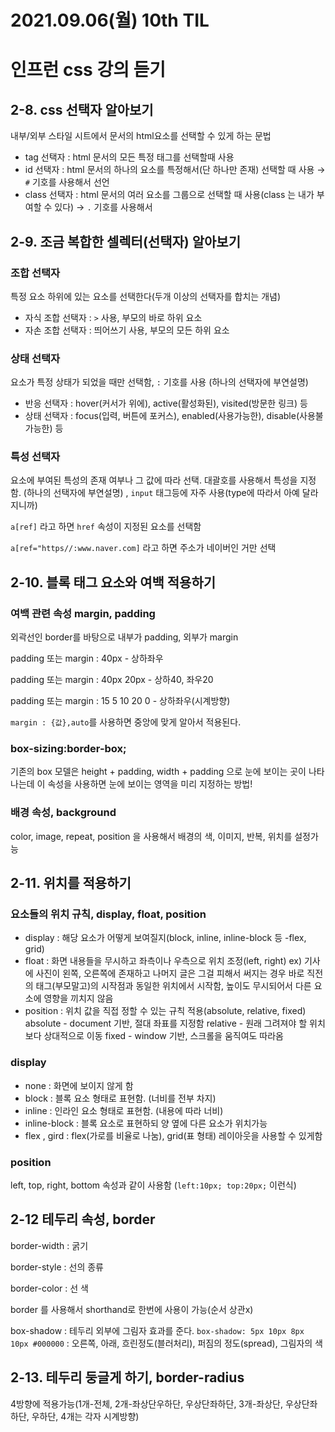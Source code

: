 # 2021.09.06(월) 10th TIL

# 인프런 css 강의 듣기

## 2-8. css 선택자 알아보기

내부/외부 스타일 시트에서 문서의 html요소를 선택할 수 있게 하는 문법

- tag 선택자 : html 문서의 모든 특정 태그를 선택할때 사용
- id 선택자 : html 문서의 하나의 요소를 특정해서(단 하나만 존재) 선택할 때 사용 → `#` 기호를 사용해서 선언
- class 선택자 : html 문서의 여러 요소를 그룹으로 선택할 때 사용(class 는 내가 부여할 수 있다) → `.` 기호를 사용해서

## 2-9. 조금 복합한 셀렉터(선택자) 알아보기

### 조합 선택자

특정 요소 하위에 있는 요소를 선택한다(두개 이상의 선택자를 합치는 개념)

- 자식 조합 선택자 : `>` 사용, 부모의 바로 하위 요소
- 자손 조합 선택자 : 띄어쓰기 사용, 부모의 모든 하위 요소

### 상태 선택자

요소가 특정 상태가 되었을 때만 선택함, `:` 기호를 사용 (하나의 선택자에 부연설명)

- 반응 선택자 : hover(커서가 위에), active(활성화된), visited(방문한 링크) 등
- 상태 선택자 : focus(입력, 버튼에 포커스), enabled(사용가능한), disable(사용불가능한) 등

### 특성 선택자

요소에 부여된 특성의 존재 여부나 그 값에 따라 선택. 대괄호를 사용해서 특성을 지정함. (하나의 선택자에 부연설명) , `input` 태그등에 자주 사용(type에 따라서 아예 달라지니까)

`a[ref]` 라고 하면 `href` 속성이 지정된 요소를 선택함

`a[ref="https//:www.naver.com]` 라고 하면 주소가 네이버인 거만 선택

## 2-10. 블록 태그 요소와 여백 적용하기

### 여백 관련 속성 margin, padding

외곽선인 border를 바탕으로 내부가 padding, 외부가 margin

padding 또는 margin : 40px - 상하좌우

padding 또는 margin : 40px 20px - 상하40, 좌우20

padding 또는 margin : 15 5 10 20 0 - 상하좌우(시계방향)

`margin : {값},auto`를 사용하면 중앙에 맞게 알아서 적용된다.

### box-sizing:border-box;

기존의 box 모델은 height + padding, width + padding 으로 눈에 보이는 곳이 나타나는데 이 속성을 사용하면 눈에 보이는 영역을 미리 지정하는 방법!

### 배경 속성, background

color, image, repeat, position 을 사용해서 배경의 색, 이미지, 반복, 위치를 설정가능

## 2-11. 위치를 적용하기

### 요소들의 위치 규칙, display, float, position

- display : 해당 요소가 어떻게 보여질지(block, inline, inline-block 등 -flex, grid)
- float : 화면 내용들을 무시하고 좌측이나 우측으로 위치 조정(left, right) ex) 기사에 사진이 왼쪽, 오른쪽에 존재하고 나머지 글은 그걸 피해서 써지는 경우
  바로 직전의 태그(부모말고)의 시작점과 동일한 위치에서 시작함, 높이도 무시되어서 다른 요소에 영향을 끼치지 않음
- position : 위치 값을 직접 정할 수 있는 규칙 적용(absolute, relative, fixed)
  absolute - document 기반, 절대 좌표를 지정함
  relative - 원래 그려져야 할 위치보다 상대적으로 이동
  fixed - window 기반, 스크롤을 움직여도 따라옴

### display

- none : 화면에 보이지 않게 함
- block : 블록 요소 형태로 표현함. (너비를 전부 차지)
- inline : 인라인 요소 형태로 표현함. (내용에 따라 너비)
- inline-block : 블록 요소로 표현하되 양 옆에 다른 요소가 위치가능
- flex , gird : flex(가로를 비율로 나눔), grid(표 형태) 레이아웃을 사용할 수 있게함

### position

left, top, right, bottom 속성과 같이 사용함 (`left:10px; top:20px;` 이런식)

## 2-12 테두리 속성, border

border-width : 굵기

border-style : 선의 종류

border-color : 선 색

border 를 사용해서 shorthand로 한번에 사용이 가능(순서 상관x)

box-shadow : 테두리 외부에 그림자 효과를 준다. `box-shadow: 5px 10px 8px 10px #000000` : 오른쪽, 아래, 흐린정도(블러처리), 퍼짐의 정도(spread), 그림자의 색

## 2-13. 테두리 둥글게 하기, border-radius

4방향에 적용가능(1개-전체, 2개-좌상단우하단, 우상단좌하단, 3개-좌상단, 우상단좌하단, 우하단, 4개는 각자 시계방향)

